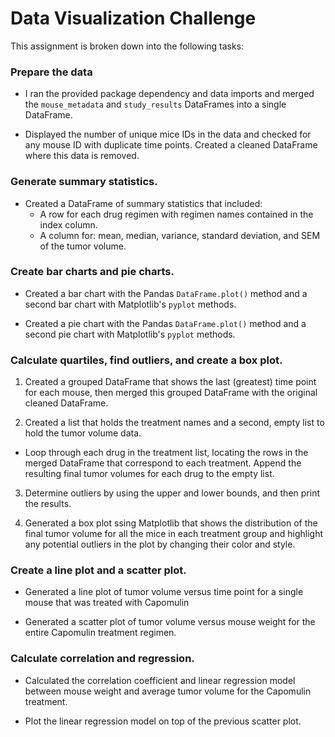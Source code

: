 # Data Visualization Challenge

This assignment is broken down into the following tasks:

### Prepare the data
  - I ran the provided package dependency and data imports and merged the `mouse_metadata` and `study_results` DataFrames into a single DataFrame.

  - Displayed the number of unique mice IDs in the data and checked for any mouse ID with duplicate time points. Created a cleaned DataFrame where this data is removed.

### Generate summary statistics.
  - Created a DataFrame of summary statistics that included:
      - A row for each drug regimen with regimen names contained in the index column.
      - A column for: mean, median, variance, standard deviation, and SEM of the tumor volume.

### Create bar charts and pie charts.
  - Created a bar chart with the Pandas `DataFrame.plot()` method and a second bar chart with Matplotlib's `pyplot` methods.

  - Created a pie chart with the Pandas `DataFrame.plot()` method and a second pie chart with Matplotlib's `pyplot` methods.
    
### Calculate quartiles, find outliers, and create a box plot.

1. Created a grouped DataFrame that shows the last (greatest) time point for each mouse, then merged this grouped DataFrame with the original cleaned DataFrame.

2. Created a list that holds the treatment names and a second, empty list to hold the tumor volume data.

  - Loop through each drug in the treatment list, locating the rows in the merged DataFrame that       correspond to each treatment. Append the resulting final tumor volumes for each drug to the empty    list.

3. Determine outliers by using the upper and lower bounds, and then print the results.

4. Generated a box plot ssing Matplotlib that shows the distribution of the final tumor volume for all the mice in each treatment group and highlight any potential outliers in the plot by changing their color and style.

### Create a line plot and a scatter plot.
  - Generated a line plot of tumor volume versus time point for a single mouse that was treated with Capomulin

  - Generated a scatter plot of tumor volume versus mouse weight for the entire Capomulin treatment regimen.

### Calculate correlation and regression.
  - Calculated the correlation coefficient and linear regression model between mouse weight and average tumor volume for the Capomulin treatment.

  - Plot the linear regression model on top of the previous scatter plot.

